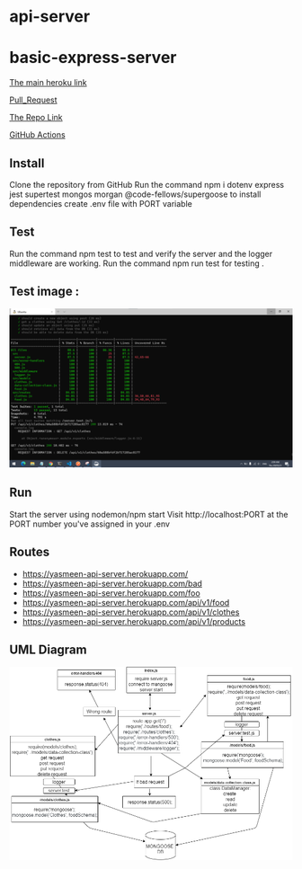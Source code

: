 # api-server

# basic-express-server

[The main heroku link](https://yasmeen-api-server.herokuapp.com/)

[Pull_Request](https://github.com/yasmeenokh/api-server/pull/1)

[The Repo Link](https://github.com/yasmeenokh/api-server)

[GitHub Actions](https://github.com/yasmeenokh/api-server/actions)

## Install
Clone the repository from GitHub
Run the command npm i dotenv express jest supertest mongos morgan @code-fellows/supergoose to install dependencies
create .env file with PORT variable
## Test
Run the command npm test to test and verify the server and the logger middleware  are working.
Run the command npm run test for testing .

## Test image : 
![test](./images/test-lab04.png)
## Run
Start the server using nodemon/npm start
Visit http://localhost:PORT at the PORT number you've assigned in your .env

## Routes
* https://yasmeen-api-server.herokuapp.com/
* https://yasmeen-api-server.herokuapp.com/bad
* https://yasmeen-api-server.herokuapp.com/foo
* https://yasmeen-api-server.herokuapp.com/api/v1/food
* https://yasmeen-api-server.herokuapp.com/api/v1/clothes
* https://yasmeen-api-server.herokuapp.com/api/v1/products


## UML Diagram

![uml](./images/lab04Uml.png)
